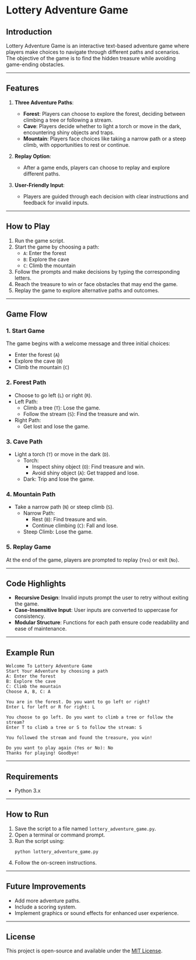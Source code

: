 
# Lottery Adventure Game

## Introduction
Lottery Adventure Game is an interactive text-based adventure game where players make choices to navigate through different paths and scenarios. The objective of the game is to find the hidden treasure while avoiding game-ending obstacles.

---

## Features
1. **Three Adventure Paths**:
   - **Forest**: Players can choose to explore the forest, deciding between climbing a tree or following a stream.
   - **Cave**: Players decide whether to light a torch or move in the dark, encountering shiny objects and traps.
   - **Mountain**: Players face choices like taking a narrow path or a steep climb, with opportunities to rest or continue.

2. **Replay Option**:
   - After a game ends, players can choose to replay and explore different paths.

3. **User-Friendly Input**:
   - Players are guided through each decision with clear instructions and feedback for invalid inputs.

---

## How to Play
1. Run the game script.
2. Start the game by choosing a path:
   - `A`: Enter the forest
   - `B`: Explore the cave
   - `C`: Climb the mountain
3. Follow the prompts and make decisions by typing the corresponding letters.
4. Reach the treasure to win or face obstacles that may end the game.
5. Replay the game to explore alternative paths and outcomes.

---

## Game Flow
### 1. **Start Game**
The game begins with a welcome message and three initial choices:
- Enter the forest (`A`)
- Explore the cave (`B`)
- Climb the mountain (`C`)

### 2. **Forest Path**
- Choose to go left (`L`) or right (`R`).
- Left Path:
  - Climb a tree (`T`): Lose the game.
  - Follow the stream (`S`): Find the treasure and win.
- Right Path:
  - Get lost and lose the game.

### 3. **Cave Path**
- Light a torch (`T`) or move in the dark (`D`).
  - Torch:
    - Inspect shiny object (`O`): Find treasure and win.
    - Avoid shiny object (`A`): Get trapped and lose.
  - Dark: Trip and lose the game.

### 4. **Mountain Path**
- Take a narrow path (`N`) or steep climb (`S`).
  - Narrow Path:
    - Rest (`B`): Find treasure and win.
    - Continue climbing (`C`): Fall and lose.
  - Steep Climb: Lose the game.

### 5. **Replay Game**
At the end of the game, players are prompted to replay (`Yes`) or exit (`No`).

---

## Code Highlights
- **Recursive Design**: Invalid inputs prompt the user to retry without exiting the game.
- **Case-Insensitive Input**: User inputs are converted to uppercase for consistency.
- **Modular Structure**: Functions for each path ensure code readability and ease of maintenance.

---

## Example Run
```
Welcome To Lottery Adventure Game
Start Your Adventure by choosing a path
A: Enter the forest
B: Explore the cave
C: Climb the mountain
Choose A, B, C: A

You are in the forest. Do you want to go left or right?
Enter L for left or R for right: L

You choose to go left. Do you want to climb a tree or follow the stream?
Enter T to climb a tree or S to follow the stream: S

You followed the stream and found the treasure, you win!

Do you want to play again (Yes or No): No
Thanks for playing! Goodbye!
```

---

## Requirements
- Python 3.x

---

## How to Run
1. Save the script to a file named `lottery_adventure_game.py`.
2. Open a terminal or command prompt.
3. Run the script using:
   ```
   python lottery_adventure_game.py
   ```
4. Follow the on-screen instructions.

---

## Future Improvements
- Add more adventure paths.
- Include a scoring system.
- Implement graphics or sound effects for enhanced user experience.

---

## License
This project is open-source and available under the [MIT License](https://opensource.org/licenses/MIT).

